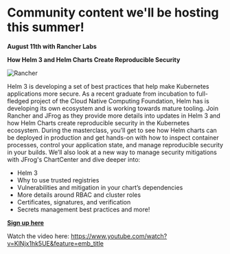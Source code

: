 # Community content we'll be hosting this summer!

**August 11th with Rancher Labs**

**How Helm 3 and Helm Charts Create Reproducible Security**

![Rancher](https://github.com/jfrog/chartcenter/blob/master/docs/img/rancher.png?raw=true)

Helm 3 is developing a set of best practices that help make Kubernetes applications more secure. As a recent graduate from incubation to full-fledged project of the Cloud Native Computing Foundation, Helm has is developing its own ecosystem and is working towards mature tooling. Join Rancher and JFrog as they provide more details into updates in Helm 3 and how Helm Charts create reproducible security in the Kubernetes ecosystem. During the masterclass, you’ll get to see how Helm charts can be deployed in production and get hands-on with how to inspect container processes, control your application state, and manage reproducible security in your builds. We’ll also look at a new way to manage security mitigations with JFrog's ChartCenter and dive deeper into:

* Helm 3
* Why to use trusted registries
* Vulnerabilities and mitigation in your chart’s dependencies
* More details around RBAC and cluster roles
* Certificates, signatures, and verification
* Secrets management best practices and more!

**[Sign up here](https://info.rancher.com/kubernetes-master-class-aug11-2020-jfrog)**

Watch the video here:
https://www.youtube.com/watch?v=KlNjx1hk5UE&feature=emb_title
